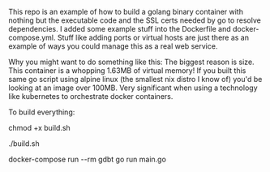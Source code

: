 This repo is an example of how to build a golang binary container with nothing
but the executable code and the SSL certs needed by go to resolve dependencies.
I added some example stuff into the Dockerfile and docker-compose.yml. Stuff
like adding ports or virtual hosts are just there as an example of ways you
could manage this as a real web service.

Why you might want to do something like this: 
The biggest reason is size. This container is a whopping 1.63MB of virtual
memory! If you built this same go script using alpine linux (the smallest nix
distro I know of) you'd be looking at an image over 100MB. Very significant
when using a technology like kubernetes to orchestrate docker containers.

To build everything:

chmod +x build.sh

./build.sh

docker-compose run --rm gdbt go run main.go
